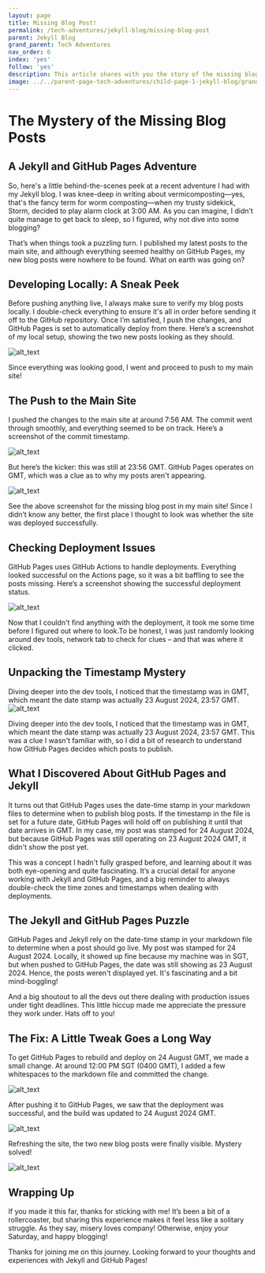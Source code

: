 ```yaml
---
layout: page
title: Missing Blog Post!
permalink: /tech-adventures/jekyll-blog/missing-blog-post
parent: Jekyll Blog
grand_parent: Tech Adventures
nav_order: 6
index: 'yes'
follow: 'yes'
description: This article shares with you the story of the missing blog post due to how GitHub pages work.
image: ../../parent-page-tech-adventures/child-page-1-jekyll-blog/grandchild-page-5-my-git-branching-strategy/image-jekyll-blog-branching-strategy.png
---
```


# The Mystery of the Missing Blog Posts


## A Jekyll and GitHub Pages Adventure

So, here's a little behind-the-scenes peek at a recent adventure I had with my Jekyll blog. I was knee-deep in writing about vermicomposting—yes, that's the fancy term for worm composting—when my trusty sidekick, Storm, decided to play alarm clock at 3:00 AM. As you can imagine, I didn’t quite manage to get back to sleep, so I figured, why not dive into some blogging?

That’s when things took a puzzling turn. I published my latest posts to the main site, and although everything seemed healthy on GitHub Pages, my new blog posts were nowhere to be found. What on earth was going on?


## Developing Locally: A Sneak Peek

Before pushing anything live, I always make sure to verify my blog posts locally. I double-check everything to ensure it's all in order before sending it off to the GitHub repository. Once I’m satisfied, I push the changes, and GitHub Pages is set to automatically deploy from there. Here’s a screenshot of my local setup, showing the two new posts looking as they should.

![alt_text](../../parent-page-tech-adventures/child-page-1-jekyll-blog/grandchild-page-6-missing-blog-post/images/image2.png "image_tooltip")


Since everything was looking good, I went and proceed to push to my main site!


## The Push to the Main Site

I pushed the changes to the main site at around 7:56 AM. The commit went through smoothly, and everything seemed to be on track. Here’s a screenshot of the commit timestamp.


![alt_text](../../parent-page-tech-adventures/child-page-1-jekyll-blog/grandchild-page-6-missing-blog-post/images/image5.png "image_tooltip")


But here’s the kicker: this was still at 23:56 GMT. GitHub Pages operates on GMT, which was a clue as to why my posts aren't appearing.


![alt_text](../../parent-page-tech-adventures/child-page-1-jekyll-blog/grandchild-page-6-missing-blog-post/images/image4.png "image_tooltip")


See the above screenshot for the missing blog post in my main site! Since I didn’t know any better, the first place I thought to look was whether the site was deployed successfully.


## Checking Deployment Issues

GitHub Pages uses GitHub Actions to handle deployments. Everything looked successful on the Actions page, so it was a bit baffling to see the posts missing. Here’s a screenshot showing the successful deployment status.


![alt_text](../../parent-page-tech-adventures/child-page-1-jekyll-blog/grandchild-page-6-missing-blog-post/images/image3.png "image_tooltip")


Now that I couldn't find anything with the deployment, it took me some time before I figured out where to look.To be honest, I was just randomly looking around dev tools, network tab to check for clues – and that was where it clicked.


## Unpacking the Timestamp Mystery

Diving deeper into the dev tools, I noticed that the timestamp was in GMT, which meant the date stamp was actually 23 August 2024, 23:57 GMT. 
![alt_text](../../parent-page-tech-adventures/child-page-1-jekyll-blog/grandchild-page-6-missing-blog-post/images/image1.png "image_tooltip")


Diving deeper into the dev tools, I noticed that the timestamp was in GMT, which meant the date stamp was actually 23 August 2024, 23:57 GMT. This was a clue I wasn't familiar with, so I did a bit of research to understand how GitHub Pages decides which posts to publish.


## What I Discovered About GitHub Pages and Jekyll

It turns out that GitHub Pages uses the date-time stamp in your markdown files to determine when to publish blog posts. If the timestamp in the file is set for a future date, GitHub Pages will hold off on publishing it until that date arrives in GMT. In my case, my post was stamped for 24 August 2024, but because GitHub Pages was still operating on 23 August 2024 GMT, it didn't show the post yet.

This was a concept I hadn't fully grasped before, and learning about it was both eye-opening and quite fascinating. It’s a crucial detail for anyone working with Jekyll and GitHub Pages, and a big reminder to always double-check the time zones and timestamps when dealing with deployments.


## The Jekyll and GitHub Pages Puzzle

GitHub Pages and Jekyll rely on the date-time stamp in your markdown file to determine when a post should go live. My post was stamped for 24 August 2024. Locally, it showed up fine because my machine was in SGT, but when pushed to GitHub Pages, the date was still showing as 23 August 2024. Hence, the posts weren't displayed yet. It's fascinating and a bit mind-boggling!

And a big shoutout to all the devs out there dealing with production issues under tight deadlines. This little hiccup made me appreciate the pressure they work under. Hats off to you!


## The Fix: A Little Tweak Goes a Long Way

To get GitHub Pages to rebuild and deploy on 24 August GMT, we made a small change. At around 12:00 PM SGT (0400 GMT), I added a few whitespaces to the markdown file and committed the change. 


![alt_text](../../parent-page-tech-adventures/child-page-1-jekyll-blog/grandchild-page-6-missing-blog-post/images/image8.png "image_tooltip")


After pushing it to GitHub Pages, we saw that the deployment was successful, and the build was updated to 24 August 2024 GMT. 


![alt_text](../../parent-page-tech-adventures/child-page-1-jekyll-blog/grandchild-page-6-missing-blog-post/images/image6.png "image_tooltip")


Refreshing the site, the two new blog posts were finally visible. Mystery solved!


![alt_text](../../parent-page-tech-adventures/child-page-1-jekyll-blog/grandchild-page-6-missing-blog-post/images/image7.png "image_tooltip")



## Wrapping Up

If you made it this far, thanks for sticking with me! It’s been a bit of a rollercoaster, but sharing this experience makes it feel less like a solitary struggle. As they say, misery loves company! Otherwise, enjoy your Saturday, and happy blogging!

Thanks for joining me on this journey. Looking forward to your thoughts and experiences with Jekyll and GitHub Pages!
